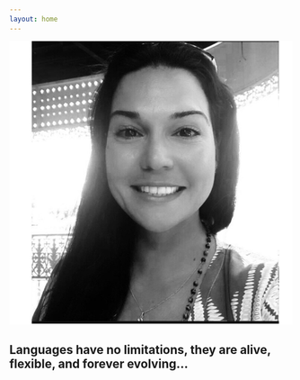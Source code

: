 ```yaml
---
layout: home
---
```


<img src="/assets/images/face.jpg" class="is-centered" />

## <span class="emphasis">Languages have no limitations, they are alive, flexible, and forever evolving...</span>
